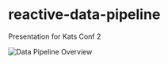 # reactive-data-pipeline
Presentation for Kats Conf 2 

![Data Pipeline Overview](https://cloud.githubusercontent.com/assets/9676662/22619635/ca4007de-eaf0-11e6-8ee0-09f0cd047ba8.png)
